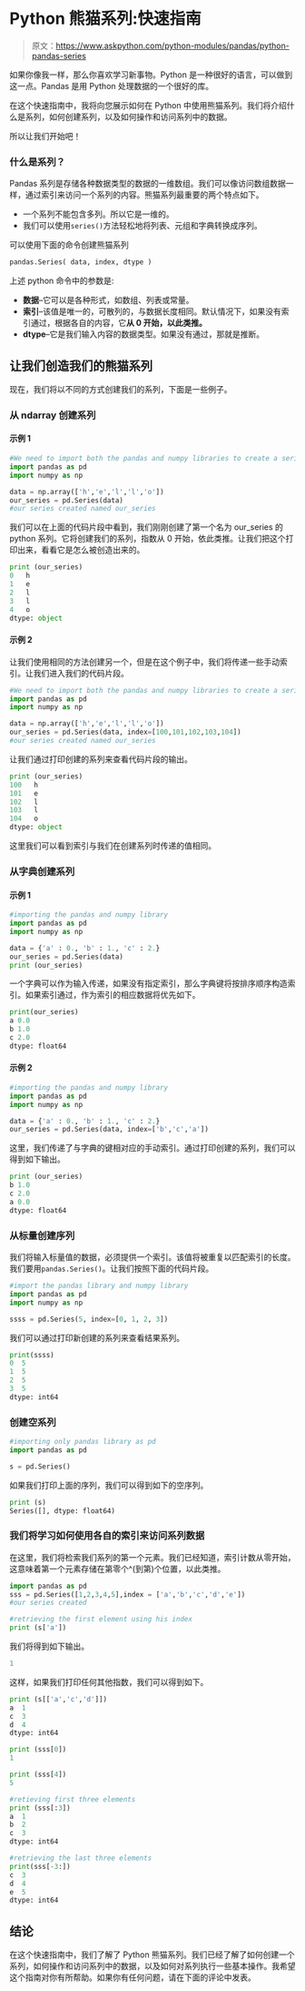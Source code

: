 # Python 熊猫系列:快速指南

> 原文：<https://www.askpython.com/python-modules/pandas/python-pandas-series>

如果你像我一样，那么你喜欢学习新事物。Python 是一种很好的语言，可以做到这一点。Pandas 是用 Python 处理数据的一个很好的库。

在这个快速指南中，我将向您展示如何在 Python 中使用熊猫系列。我们将介绍什么是系列，如何创建系列，以及如何操作和访问系列中的数据。

所以让我们开始吧！

### 什么是系列？

Pandas 系列是存储各种数据类型的数据的一维数组。我们可以像访问数组数据一样，通过索引来访问一个系列的内容。熊猫系列最重要的两个特点如下。

*   一个系列不能包含多列。所以它是一维的。
*   我们可以使用`series()`方法轻松地将列表、元组和字典转换成序列。

可以使用下面的命令创建熊猫系列

```py
pandas.Series( data, index, dtype )

```

上述 python 命令中的参数是:

*   **数据**–它可以是各种形式，如数组、列表或常量。
*   **索引**–该值是唯一的，可散列的，与数据长度相同。默认情况下，如果没有索引通过，根据各自的内容，它**从 0 开始，以此类推。**
*   **dtype**–它是我们输入内容的数据类型。如果没有通过，那就是推断。

## 让我们创造我们的熊猫系列

现在，我们将以不同的方式创建我们的系列，下面是一些例子。

### 从 ndarray 创建系列

#### 示例 1

```py
#We need to import both the pandas and numpy libraries to create a series
import pandas as pd
import numpy as np

data = np.array(['h','e','l','l','o'])
our_series = pd.Series(data)
#our series created named our_series

```

我们可以在上面的代码片段中看到，我们刚刚创建了第一个名为 our_series 的 python 系列。它将创建我们的系列，指数从 0 开始，依此类推。让我们把这个打印出来，看看它是怎么被创造出来的。

```py
print (our_series)
0   h
1   e
2   l
3   l
4   o
dtype: object

```

#### 示例 2

让我们使用相同的方法创建另一个，但是在这个例子中，我们将传递一些手动索引。让我们进入我们的代码片段。

```py
#We need to import both the pandas and numpy libraries to create a series
import pandas as pd
import numpy as np

data = np.array(['h','e','l','l','o'])
our_series = pd.Series(data, index=[100,101,102,103,104])
#our series created named our_series

```

让我们通过打印创建的系列来查看代码片段的输出。

```py
print (our_series)
100   h
101   e
102   l
103   l
104   o
dtype: object

```

这里我们可以看到索引与我们在创建系列时传递的值相同。

### 从字典创建系列

#### 示例 1

```py
#importing the pandas and numpy library 
import pandas as pd
import numpy as np

data = {'a' : 0., 'b' : 1., 'c' : 2.}
our_series = pd.Series(data)
print (our_series)

```

一个字典可以作为输入传递，如果没有指定索引，那么字典键将按排序顺序构造索引。如果索引通过，作为索引的相应数据将优先如下。

```py
print(our_series)
a 0.0
b 1.0
c 2.0
dtype: float64

```

#### 示例 2

```py
#importing the pandas and numpy library 
import pandas as pd
import numpy as np

data = {'a' : 0., 'b' : 1., 'c' : 2.}
our_series = pd.Series(data, index=['b','c','a'])

```

这里，我们传递了与字典的键相对应的手动索引。通过打印创建的系列，我们可以得到如下输出。

```py
print (our_series)
b 1.0
c 2.0
a 0.0
dtype: float64

```

### 从标量创建序列

我们将输入标量值的数据，必须提供一个索引。该值将被重复以匹配索引的长度。我们要用`pandas.Series()`。让我们按照下面的代码片段。

```py
#import the pandas library and numpy library
import pandas as pd
import numpy as np

ssss = pd.Series(5, index=[0, 1, 2, 3])

```

我们可以通过打印新创建的系列来查看结果系列。

```py
print(ssss)
0  5
1  5
2  5
3  5
dtype: int64

```

### 创建空系列

```py
#importing only pandas library as pd
import pandas as pd

s = pd.Series()

```

如果我们打印上面的序列，我们可以得到如下的空序列。

```py
print (s)
Series([], dtype: float64)

```

### 我们将学习如何使用各自的索引来访问系列数据

在这里，我们将检索我们系列的第一个元素。我们已经知道，索引计数从零开始，这意味着第一个元素存储在第零个^(到第)个位置，以此类推。

```py
import pandas as pd
sss = pd.Series([1,2,3,4,5],index = ['a','b','c','d','e'])
#our series created

#retrieving the first element using his index
print (s['a'])

```

我们将得到如下输出。

```py
1

```

这样，如果我们打印任何其他指数，我们可以得到如下。

```py
print (s[['a','c','d']])
a  1
c  3
d  4
dtype: int64

print (sss[0])
1

print (sss[4])
5

#retieving first three elements
print (sss[:3])
a  1
b  2
c  3
dtype: int64

#retrieving the last three elements
print(sss[-3:])
c  3
d  4
e  5
dtype: int64

```

## 结论

在这个快速指南中，我们了解了 Python 熊猫系列。我们已经了解了如何创建一个系列，如何操作和访问系列中的数据，以及如何对系列执行一些基本操作。我希望这个指南对你有所帮助。如果你有任何问题，请在下面的评论中发表。